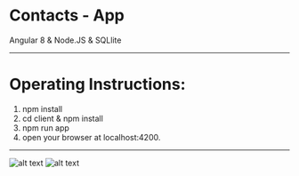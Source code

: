 # Contacts - App

Angular 8 & Node.JS & SQLlite

*****
# Operating Instructions:

1. npm install
2. cd client & npm install
3. npm run app
4. open your browser at localhost:4200.

*****
![alt text](https://res.cloudinary.com/dghyeoaej/image/upload/v1586789549/1_knaxr4.png)
![alt text](https://res.cloudinary.com/dghyeoaej/image/upload/v1586789549/2_wufkzn.png)
